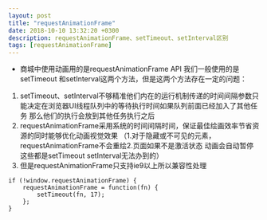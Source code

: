 ```yaml
---
layout: post
title: "requestAnimationFrame"
date: 2018-10-10 13:32:20 +0300
description: requestAnimationFrame、setTimeout、setInterval区别
tags: [requestAnimationFrame]
---
```


* 商城中使用动画用的是requestAnimationFrame API 
我们一般使用的是setTimeout 和setInterval这两个方法，但是这两个方法存在一定的问题：
1. setTimeout、setInterval不够精准他们内在的运行机制传递的时间间隔参数只能决定在浏览器UI线程队列中的等待执行时间如果队列前面已经加入了其他任务 那么他们的执行会放到其他任务执行之后
2. requestAnimationFrame采用系统的时间间隔时间，保证最佳绘画效率节省资源的同时能够优化动画视觉效果 （1.对于隐藏或不可见的元素，requestAnimationFrame不会重绘2.页面如果不是激活状态 动画会自动暂停这些都是setTimeout setInterval无法办到的）
3. 但是requestAnimationFrame只支持ie9以上所以兼容性处理
```
if (!window.requestAnimationFrame) {
    requestAnimationFrame = function(fn) {
        setTimeout(fn, 17);
    };    
}
```
